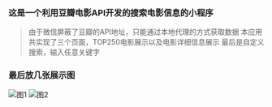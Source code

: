 ### 这是一个利用豆瓣电影API开发的搜索电影信息的小程序
> 由于微信屏蔽了豆瓣的API地址，只能通过本地代理的方式获取数据
> 本应用共实现了三个页面，TOP250电影展示以及电影详细信息展示
> 最后是自定义搜索，输入任意关键字

### 最后放几张展示图
![图1](https://i.loli.net/2018/06/26/5b31cd85bc632.png)
![图2](https://i.loli.net/2018/06/26/5b31cda888ff8.png)